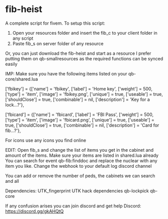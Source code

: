 # fib-heist
A complete script for fivem.
To setup this script: 
1. Open your resources folder and insert the fib_c to your client folder in any script
2. Paste fib_s on server folder of any resource

Or, you can just download the fib-heist and start as a resource
I prefer putting them on qb-smallresources as the required functions can be synced easily

IMP: Make sure you have the following items listed on your qb-core/shared.lua

['fbikey'] 			 			 = {['name'] = 'fbikey', 						['label'] = 'Home key', 						['weight'] = 500, 		['type'] = 'item', 		['image'] = 'fbikey.png', 				['unique'] = true, 		['useable'] = true, 	['shouldClose'] = true,	   ['combinable'] = nil,   ['description'] = 'Key for a lock...?'},
	
  ['fbicard'] 			 			 = {['name'] = 'fbicard', 						['label'] = 'FBI Pass', 						['weight'] = 500, 		['type'] = 'item', 		['image'] = 'fbicard.png', 				['unique'] = true, 		['useable'] = true, 	['shouldClose'] = true,	   ['combinable'] = nil,   ['description'] = 'Card for fib...?'},
	

For icons use any icons you find online

EDIT: 
Open fib_s and change the list of items you get in the cabinet and amount of the items. Make sure your items are listed in shared.lua already
You can search for event qb-fib:finddoc and replace the nuclear with any item you like.
Change the webhook to your default log discord channel

You can add or remove the number of peds, the cabinets we can search and all

Dependencies: 
UTK_fingerprint
UTK hack dependencies
qb-lockpick 
qb-core

If any confusion arises you can join discord and get help
Discord: https://discord.gg/gkAHQtQ
